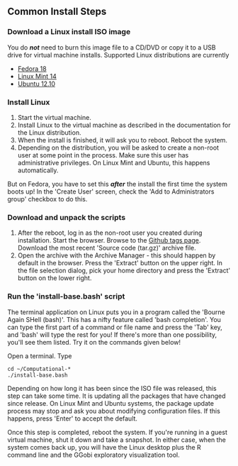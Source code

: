 ## Common Install Steps

### Download a Linux install ISO image
You do ***not*** need to burn this image file to a CD/DVD or copy it to a USB drive for virtual machine installs. Supported Linux distributions are currently

* [Fedora 18](https://fedoraproject.org/en/get-fedora)
* [Linux Mint 14](http://www.linuxmint.com/download.php)
* [Ubuntu 12.10](http://www.ubuntu.com/download)

### Install Linux
1. Start the virtual machine.
1. Install Linux to the virtual machine as described in the documentation for the Linux distribution.
1. When the install is finished, it will ask you to reboot. Reboot the system.
1. Depending on the distribution, you will be asked to create a non-root user at some point in the process. Make sure this user has administrative privileges. On Linux Mint and Ubuntu, this happens automatically.

But on Fedora, you have to set this ***after*** the install the first time the system boots up! In the 'Create User' screen, check the 'Add to Administrators group' checkbox to do this.

### Download and unpack the scripts
1. After the reboot, log in as the non-root user you created during installation. Start the browser. Browse to the [Github tags page](http://j.mp/CompJournBench). Download the most recent 'Source code (tar.gz)' archive file. 
1. Open the archive with the Archive Manager - this should happen by default in the browser. Press the 'Extract' button on the upper right. In the file selection dialog, pick your home directory and press the 'Extract' button on the lower right.

### Run the 'install-base.bash' script
The terminal application on Linux puts you in a program called the 'Bourne Again SHell (bash)'. This has a nifty feature called 'bash completion'. You can type the first part of a command or file name and press the 'Tab' key, and 'bash' will type the rest for you! If there's more than one possibility, you'll see them listed. Try it on the commands given below!

Open a terminal. Type
```
cd ~/Computational-*
./install-base.bash
```
Depending on how long it has been since the ISO file was released, this step can take some time. It is updating all the packages that have changed since release. On Linux Mint and Ubuntu systems, the package update process may stop and ask you about modifying configuration files. If this happens, press 'Enter' to accept the default.

Once this step is completed, reboot the system. If you're running in a guest virtual machine, shut it down and take a snapshot. In either case, when the system comes back up, you will have the Linux desktop plus the R command line and the GGobi exploratory visualization tool.

